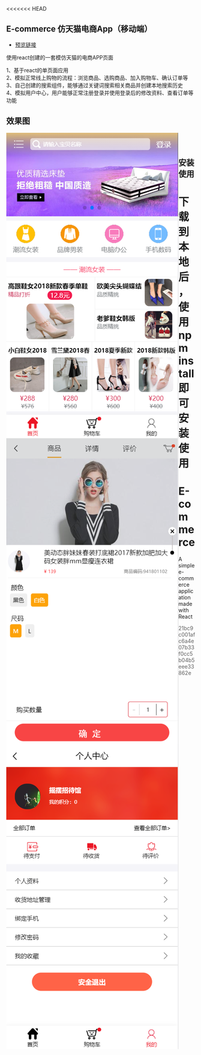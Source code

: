 <<<<<<< HEAD
## E-commerce 仿天猫电商App（移动端）

* [预览链接](http://123.57.24.197/)

使用react创建的一套模仿天猫的电商APP页面

1、基于react的单页面应用<br>
2、模拟正常线上购物的流程：浏览商品、选购商品、加入购物车、确认订单等<br>
3、自己创建的搜索组件，能够通过关键词搜索相关商品并创建本地搜索历史<br>
4、模拟用户中心，用户能够正常注册登录并使用登录后的修改资料、查看订单等功能<br>

## 效果图

<img src="./public/image/效果图1.png" align="left" >
<img src="./public/image/效果图2.png" align="left" >
<img src="./public/image/效果图3.png" align="left" >
<br><br>

## 安装使用

下载到本地后，使用npm install即可安装使用
=======
# E-commerce
A simple e-commerce application made with React
>>>>>>> 21bc9c001afc6a4e07b33f0cc5b04b5eee33862e
